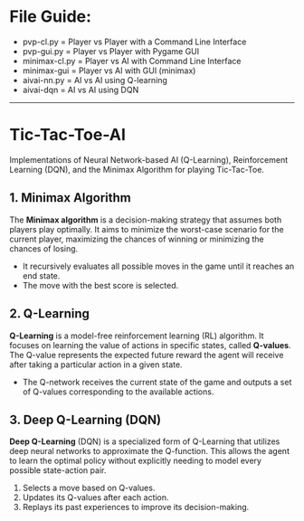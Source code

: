 # File Guide:
- pvp-cl.py = Player vs Player with a Command Line Interface
- pvp-gui.py = Player vs Player with Pygame GUI
- minimax-cl.py = Player vs AI with Command Line Interface
- minimax-gui = Player vs AI with GUI (minimax)
- aivai-nn.py = AI vs AI using Q-learning
- aivai-dqn = AI vs AI using DQN

---

# Tic-Tac-Toe-AI
Implementations of Neural Network-based AI (Q-Learning), Reinforcement Learning (DQN), and the Minimax Algorithm for playing Tic-Tac-Toe.

## 1. Minimax Algorithm
The **Minimax algorithm** is a decision-making strategy that assumes both players play optimally. It aims to minimize the worst-case scenario for the current player, maximizing the chances of winning or minimizing the chances of losing.
- It recursively evaluates all possible moves in the game until it reaches an end state.
- The move with the best score is selected.


## 2. Q-Learning
**Q-Learning** is a model-free reinforcement learning (RL) algorithm. It focuses on learning the value of actions in specific states, called **Q-values**. The Q-value represents the expected future reward the agent will receive after taking a particular action in a given state.
- The Q-network receives the current state of the game and outputs a set of Q-values corresponding to the available actions.


## 3. Deep Q-Learning (DQN)
**Deep Q-Learning** (DQN) is a specialized form of Q-Learning that utilizes deep neural networks to approximate the Q-function. This allows the agent to learn the optimal policy without explicitly needing to model every possible state-action pair.
1. Selects a move based on Q-values.
2. Updates its Q-values after each action.
3. Replays its past experiences to improve its decision-making.

